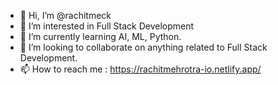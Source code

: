 - 👋 Hi, I’m @rachitmeck 
- 👀 I’m interested in Full Stack Development
- 🌱 I’m currently learning AI, ML, Python.
- 💞️ I’m looking to collaborate on anything related to Full Stack Development.
- 📫 How to reach me : https://rachitmehrotra-io.netlify.app/

<!---
rachitmeck/rachitmeck is a ✨ special ✨ repository because its `README.md` (this file) appears on your GitHub profile.
You can click the Preview link to take a look at your changes.
--->
